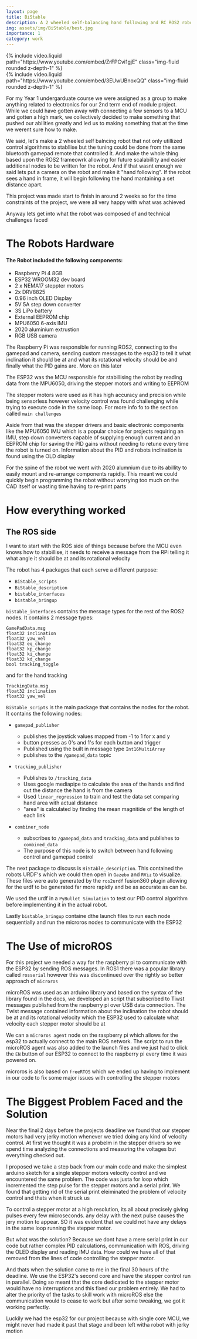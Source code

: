 ```yaml
---
layout: page
title: BiStable
description: A 2 wheeled self-balancing hand following and RC ROS2 robot
img: assets/img/BiStable/best.jpg
importance: 1
category: work
---
```


<div class="col-sm mt-3 mt-md-0">
    {% include video.liquid path="https://www.youtube.com/embed/ZrFPCvi1gjE" class="img-fluid rounded z-depth-1" %}
</div>
<div class="col-sm mt-3 mt-md-0">
    {% include video.liquid path="https://www.youtube.com/embed/3EUwUBnoxQQ" class="img-fluid rounded z-depth-1" %}
</div>

For my Year 1 undergarduate course we were assigned as a group to make anything related to electronics for our 2nd term end of module project. While we could have gotten away with connecting a few sensors to a MCU and gotten a high mark, we collectively decided to make something that pushed our abilities greatly and led us to making something that at the time we werent sure how to make.

We said, let's make a 2 wheeled self balncing robot that not only utillized control algorithms to stabllise but the tuning could be done from the same bluetooth gamepad remote that controlled it. And make the whole thing based upon the ROS2 frameowrk allowing for future scalabillity and easier additional nodes to be written for the robot. And if that wasnt enough we said lets put a camera on the robot and make it "hand following". If the robot sees a hand in frame, it will begin following the hand mantaining a set distance apart.

This project was made start to finish in around 2 weeks so for the time constraints of the project, we were all very happy with what was achieved

Anyway lets get into what the robot was composed of and technical challenges faced

# The Robots Hardware
#### The Robot included the following components:

- Raspberry Pi 4 8GB
- ESP32 WROOM32 dev board
- 2 x NEMA17 steppter motors
- 2x DRV8825
- 0.96 inch OLED Display
- 5V 5A step down converter
- 3S LiPo battery
- External EEPROM chip
- MPU6050 6-axis IMU
- 2020 aluminium extrustion
- RGB USB camera

The Raspberry Pi was responsible for running ROS2, connecting to the gamepad and camera, sending custom messages to the esp32 to tell it what inclination it should be at and what its rotational velocity should be and finally what the PID gains are. More on this later

The ESP32 was the MCU responsible for stabillising the robot by reading data from the MPU6050, driving the stepper motors and writing to EEPROM

The stepper motors were used as it has high accuracy and precision while being sensorless however velocity control was found challenging while trying to execute code in the same loop. For more info fo to the section called `main challenges`

Aside from that was the stepper drivers and basic electronic components like the MPU6050 IMU which is a popular choice for projects requiring an IMU, step down converters capable of supplying enough current and an EEPROM chip for saving the PID gains without needing to retune every time the robot is turned on. Information about the PID and robots inclination is found using the OLD display

For the spine of the robot we went with 2020 alumnium due to its abillity to easily mount and re-arrange components rapidly. This meant we could quickly begin programming the robot without worrying too much on the CAD itself or wasting time having to re-print parts

# How everything worked
## The ROS side
I want to start with the ROS side of things because before the MCU even knows how to stabillise, it needs to receive a message from the RPi telling it what angle it should be at and its rotational velocity

The robot has 4 packages that each serve a different purpose:
- `BiStable_scripts`
- `BiStable_description`
- `bistable_interfaces`
- `bistable_bringup`

`bistable_interfaces` contains the message types for the rest of the ROS2 nodes. It contains 2 message types:

```liquid
GamePadData.msg
float32 inclination
float32 yaw_vel
float32 eq_change
float32 kp_change
float32 ki_change
float32 kd_change
bool tracking_toggle
```
and for the hand tracking

```liquid
TrackingData.msg
float32 inclination
float32 yaw_vel
```

`BiStable_scripts` is the main package that contains the nodes for the robot. It contains the following nodes:
- `gamepad_publisher`
  - publishes the joystick values mapped from -1 to 1 for x and y
  - button presses as 0's and 1's for each button and trigger
  - Published using the built in message type `Int16MultiArray`
  - publishes to the `/gamepad_data` topic

- `tracking_publisher`
  - Publishes to `/tracking_data`
  - Uses google mediapipe to calculate the area of the hands and find out the distance the hand is from the camera
  - Used `linear_regression` to train and test the data set comparing hand area with actual distance
  - "area" is calculated by finding the mean magnitide of the length of each link

- `combiner_node`
  - subscribes to `/gamepad_data` and `tracking_data` and publishes to `combined_data`
  - The purpose of this node is to switch between hand following control and gamepad control 
  
The next package to discuss is `BiStable_description`. This contained the robots URDF's which we could then open in `Gazebo` and `RViz` to visualize. These files were auto generated by the `ros2urdf` fusion360 plugin allowing for the urdf to be generated far more rapidly and be as accurate as can be. 

We used the urdf in a `PyBullet Simulation` to test our PID control algorithm before implementing it in the actual robot.

Lastly `bistable_bringup` containe dthe launch files to run each node sequentially and run the microros nodes to communicate with the ESP32

# The Use of microROS
For this project we needed a way for the raspberry pi to communicate with the ESP32 by sending ROS messages. In ROS1 there was a popular library called `rosserial` however this was discontinued over the rightly so better approach of `microros`

microROS was used as an arduino library and based on the syntax of the library found in the docs, we developed an script that subscribed to Tiwst messages published from the raspberry pi over USB data connection. The Twist message contained information about the inclination the robot should be at and its rotational velocity which the ESP32 used to calculate what velocity each stepper motor should be at

We can a `microros agent` node on the raspberry pi which allows for the esp32 to actually connect to the main ROS network. The script to run the microROS agent was also added to the launch files and we just had to click the `EN` button of our ESP32 to connect to the raspberry pi every time it was powered on.

microros is also based on `freeRTOS` which we ended up having to implement in our code to fix some major issues with controlling the stepper motors

# The Biggest Problem Faced and the Solution
Near the final 2 days before the projects deadline we found that our stepper motors had very jerky motion whenever we tried doing any kind of velocity control. At first we thought it was a probelm in the stepper drivers so we spend time analyzing the connections and measuring the voltages but everything checked out.

I proposed we take a step back from our main code and make the simplest arduino sketch for a single stepper motors velocity control and we encountered the same problem. The code was justa  for loop which incremented the step pulse for the stepper motors and a serial print. We found that getting rid of the serial print eleiminated the problem of velocity control and thats when it struck us

To control a stepper motor at a high resolution, its all about precisely giving pulses every few microseconds. any delay with the next pulse causes the jery motion to appear. SO it was evident that we could not have any delays in the same loop running the stepper motor.

But what was the solution? Because we dont have a mere serial print in our code but rather complex PID calculations, communication with ROS, driving the OLED display and reading IMU data. How could we have all of that removed from the lines of code controlling the stepper motor.

And thats when the solution came to me in the final 30 hours of the deadline. We use the ESP32's second core and have the stepper control run in parallel. Doing so meant that the core dedicated to the stepper motor would have no interruptions and this fixed our problem entirely. We had to alter the priority of the tasks to skill work with microROS else the communication would to cease to work but after some tweaking, we got it working perfectly.

Luckily we had the esp32 for our project because with single core MCU, we might never had made it past that stage and been left witha  robot with jerky motion

